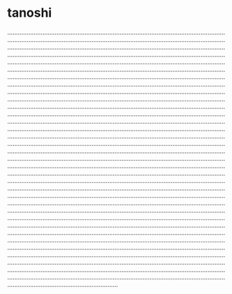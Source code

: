 # tanoshi

.......................................................................................................................................................................................................................................................................................................................................................................................................................................................................................................................................................................................................................................................................................................................................................................................................................................................................................................................................................................................................................................................................................................................................................................................................................................................................................................................................................................................................................................................................................................................................................................................................................................................................................................................................................................................................................................................................................................................................................................................................................................................................................................................................................................................................................................................................................................................................................................................................................................................................................................................................................................................................................................................................................................................................................................................................................................................................................................................................................................................................................................................................................................................................................................................................................................................................................................................................................................................................................................................................................................................................................................................................................................................................................................................................................................................................................................................................................................................................................................................................................................................................................................................................................................................................................................................................................................................................................................................................................................................